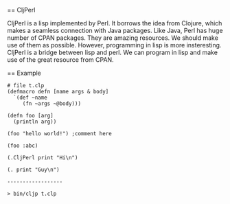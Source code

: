 == CljPerl

CljPerl is a lisp implemented by Perl. It borrows the idea from Clojure,
which makes a seamless connection with Java packages.
Like Java, Perl has huge number of CPAN packages.
They are amazing resources. We should make use of them as possible.
However, programming in lisp is more insteresting.
CljPerl is a bridge between lisp and perl. We can program in lisp and
make use of the great resource from CPAN.

== Example

	# file t.clp
	(defmacro defn [name args & body]
	  `(def ~name
	     (fn ~args ~@body)))
	
	(defn foo [arg]
	  (println arg))
	
	(foo "hello world!") ;comment here
	
	(foo :abc)
	
	(.CljPerl print "Hi\n")
	
	(. print "Guy\n")

	------------------

	> bin/cljp t.clp
